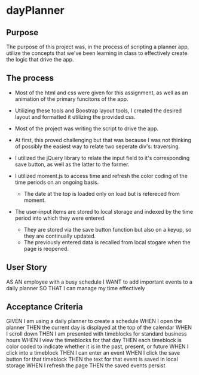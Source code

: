 # dayPlanner


## Purpose

The purpose of this project was, in the process of scripting a planner app, utilize the concepts that we've been learning in class to effectively create the logic that drive the app.

## The process

* Most of the html and css were given for this assignment, as well as an animation of the primary funcitons of the app.

* Utilizing these tools and Boostrap layout tools, I created the desired layout and formatted it utilizing the provided css.

* Most of the project was writing the script to drive the app.

* At first, this proved challenging but that was because I was not thinking of possibly the easiest way to relate two seperate div's: traversing.

* I utilized the jQuery library to relate the input field to it's corresponding save button, as well as the latter to the former.

* I utilized moment.js to access time and refresh the color coding of the time periods on an ongoing basis.
  * The date at the top is loaded only on load but is refereced from moment.

* The user-input items are stored to local storage and indexed by the time period into which they were entered.
  * They are stored via the save button function but also on a keyup, so they are continually updated.
  * The previously entered data is recalled from local stogare when the page is reopened.

## User Story

AS AN employee with a busy schedule
I WANT to add important events to a daily planner
SO THAT I can manage my time effectively


## Acceptance Criteria

GIVEN I am using a daily planner to create a schedule
WHEN I open the planner
THEN the current day is displayed at the top of the calendar
WHEN I scroll down
THEN I am presented with timeblocks for standard business hours
WHEN I view the timeblocks for that day
THEN each timeblock is color coded to indicate whether it is in the past, present, or future
WHEN I click into a timeblock
THEN I can enter an event
WHEN I click the save button for that timeblock
THEN the text for that event is saved in local storage
WHEN I refresh the page
THEN the saved events persist

